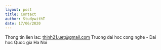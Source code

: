 ```yaml
---
layout: post
title: Contact
author: StudywithT
date: 17/06/2020
---
```

Thong tin lien lac: thinh21.uet@gmail.com 
Truong dai hoc cong nghe - Dai hoc Quoc gia Ha Noi 